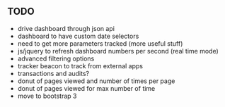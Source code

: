 ## TODO

* drive dashboard through json api
* dashboard to have custom date selectors
* need to get more parameters tracked (more useful stuff)
* js/jquery to refresh dashboard numbers per second (real time mode)
* advanced filtering options
* tracker beacon to track from external apps
* transactions and audits?
* donut of pages viewed and number of times per page
* donut of pages viewed for max number of time
* move to bootstrap 3
